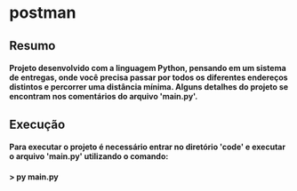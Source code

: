 # postman
## Resumo 
#### Projeto desenvolvido com a linguagem Python, pensando em um sistema de entregas, onde você precisa passar por todos os diferentes endereços distintos e percorrer uma distância mínima. Alguns detalhes do projeto se encontram nos comentários do arquivo 'main.py'.

## Execução
#### Para executar o projeto é necessário entrar no diretório 'code' e executar o arquivo 'main.py' utilizando o comando:
#### > py main.py
